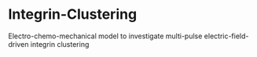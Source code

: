 # Integrin-Clustering
Electro-chemo-mechanical model to investigate multi-pulse electric-field-driven integrin clustering
